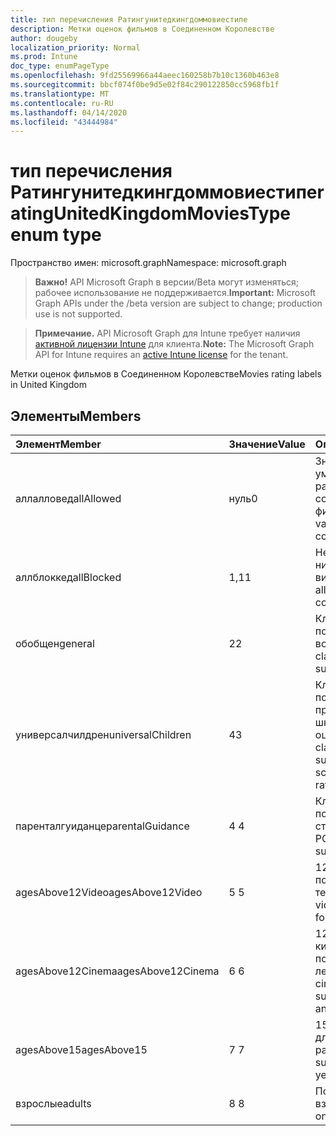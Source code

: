 ```yaml
---
title: тип перечисления Ратингунитедкингдоммовиестипе
description: Метки оценок фильмов в Соединенном Королевстве
author: dougeby
localization_priority: Normal
ms.prod: Intune
doc_type: enumPageType
ms.openlocfilehash: 9fd25569966a44aeec160258b7b10c1360b463e8
ms.sourcegitcommit: bbcf074f0be9d5e02f84c290122850cc5968fb1f
ms.translationtype: MT
ms.contentlocale: ru-RU
ms.lasthandoff: 04/14/2020
ms.locfileid: "43444984"
---
```

# <a name="ratingunitedkingdommoviestype-enum-type"></a><span data-ttu-id="6c8ab-103">тип перечисления Ратингунитедкингдоммовиестипе</span><span class="sxs-lookup"><span data-stu-id="6c8ab-103">ratingUnitedKingdomMoviesType enum type</span></span>

<span data-ttu-id="6c8ab-104">Пространство имен: microsoft.graph</span><span class="sxs-lookup"><span data-stu-id="6c8ab-104">Namespace: microsoft.graph</span></span>

> <span data-ttu-id="6c8ab-105">**Важно!** API Microsoft Graph в версии/Beta могут изменяться; рабочее использование не поддерживается.</span><span class="sxs-lookup"><span data-stu-id="6c8ab-105">**Important:** Microsoft Graph APIs under the /beta version are subject to change; production use is not supported.</span></span>

> <span data-ttu-id="6c8ab-106">**Примечание.** API Microsoft Graph для Intune требует наличия [активной лицензии Intune](https://go.microsoft.com/fwlink/?linkid=839381) для клиента.</span><span class="sxs-lookup"><span data-stu-id="6c8ab-106">**Note:** The Microsoft Graph API for Intune requires an [active Intune license](https://go.microsoft.com/fwlink/?linkid=839381) for the tenant.</span></span>

<span data-ttu-id="6c8ab-107">Метки оценок фильмов в Соединенном Королевстве</span><span class="sxs-lookup"><span data-stu-id="6c8ab-107">Movies rating labels in United Kingdom</span></span>

## <a name="members"></a><span data-ttu-id="6c8ab-108">Элементы</span><span class="sxs-lookup"><span data-stu-id="6c8ab-108">Members</span></span>
|<span data-ttu-id="6c8ab-109">Элемент</span><span class="sxs-lookup"><span data-stu-id="6c8ab-109">Member</span></span>|<span data-ttu-id="6c8ab-110">Значение</span><span class="sxs-lookup"><span data-stu-id="6c8ab-110">Value</span></span>|<span data-ttu-id="6c8ab-111">Описание</span><span class="sxs-lookup"><span data-stu-id="6c8ab-111">Description</span></span>|
|:---|:---|:---|
|<span data-ttu-id="6c8ab-112">аллалловед</span><span class="sxs-lookup"><span data-stu-id="6c8ab-112">allAllowed</span></span>|<span data-ttu-id="6c8ab-113">нуль</span><span class="sxs-lookup"><span data-stu-id="6c8ab-113">0</span></span>|<span data-ttu-id="6c8ab-114">Значение по умолчанию, разрешить все содержимое фильмов</span><span class="sxs-lookup"><span data-stu-id="6c8ab-114">Default value, allow all movies content</span></span>|
|<span data-ttu-id="6c8ab-115">аллблоккед</span><span class="sxs-lookup"><span data-stu-id="6c8ab-115">allBlocked</span></span>|<span data-ttu-id="6c8ab-116">1,1</span><span class="sxs-lookup"><span data-stu-id="6c8ab-116">1</span></span>|<span data-ttu-id="6c8ab-117">Не разрешать никакие видеоролики</span><span class="sxs-lookup"><span data-stu-id="6c8ab-117">Do not allow any movies content</span></span>|
|<span data-ttu-id="6c8ab-118">обобщен</span><span class="sxs-lookup"><span data-stu-id="6c8ab-118">general</span></span>|<span data-ttu-id="6c8ab-119">2</span><span class="sxs-lookup"><span data-stu-id="6c8ab-119">2</span></span>|<span data-ttu-id="6c8ab-120">Классификация U подходит для всех возраста</span><span class="sxs-lookup"><span data-stu-id="6c8ab-120">The U classification is suitable for all ages</span></span>|
|<span data-ttu-id="6c8ab-121">универсалчилдрен</span><span class="sxs-lookup"><span data-stu-id="6c8ab-121">universalChildren</span></span>|<span data-ttu-id="6c8ab-122">4</span><span class="sxs-lookup"><span data-stu-id="6c8ab-122">3</span></span>|<span data-ttu-id="6c8ab-123">Классификация UC подходит для детей, предшествующих школе, старой метки оценки</span><span class="sxs-lookup"><span data-stu-id="6c8ab-123">The UC classification is suitable for pre-school children, an old rating label</span></span>|
|<span data-ttu-id="6c8ab-124">паренталгуиданце</span><span class="sxs-lookup"><span data-stu-id="6c8ab-124">parentalGuidance</span></span>|<span data-ttu-id="6c8ab-125">4 </span><span class="sxs-lookup"><span data-stu-id="6c8ab-125">4</span></span>|<span data-ttu-id="6c8ab-126">Классификация PG подходит для старшего уровня</span><span class="sxs-lookup"><span data-stu-id="6c8ab-126">The PG classification is suitable for mature</span></span>|
|<span data-ttu-id="6c8ab-127">agesAbove12Video</span><span class="sxs-lookup"><span data-stu-id="6c8ab-127">agesAbove12Video</span></span>|<span data-ttu-id="6c8ab-128">5 </span><span class="sxs-lookup"><span data-stu-id="6c8ab-128">5</span></span>|<span data-ttu-id="6c8ab-129">12, выпуск видео, подходящий в течение 12 лет</span><span class="sxs-lookup"><span data-stu-id="6c8ab-129">12, video release suitable for 12 years and over</span></span>|
|<span data-ttu-id="6c8ab-130">agesAbove12Cinema</span><span class="sxs-lookup"><span data-stu-id="6c8ab-130">agesAbove12Cinema</span></span>|<span data-ttu-id="6c8ab-131">6 </span><span class="sxs-lookup"><span data-stu-id="6c8ab-131">6</span></span>|<span data-ttu-id="6c8ab-132">12A, выпуск в кинотеатрах, подходящий для 12 лет и более</span><span class="sxs-lookup"><span data-stu-id="6c8ab-132">12A, cinema release suitable for 12 years and over</span></span>|
|<span data-ttu-id="6c8ab-133">agesAbove15</span><span class="sxs-lookup"><span data-stu-id="6c8ab-133">agesAbove15</span></span>|<span data-ttu-id="6c8ab-134">7 </span><span class="sxs-lookup"><span data-stu-id="6c8ab-134">7</span></span>|<span data-ttu-id="6c8ab-135">15, подходит только для 15 лет и более ранних версий.</span><span class="sxs-lookup"><span data-stu-id="6c8ab-135">15, suitable only for 15 years and older</span></span>|
|<span data-ttu-id="6c8ab-136">взрослые</span><span class="sxs-lookup"><span data-stu-id="6c8ab-136">adults</span></span>|<span data-ttu-id="6c8ab-137">8 </span><span class="sxs-lookup"><span data-stu-id="6c8ab-137">8</span></span>|<span data-ttu-id="6c8ab-138">Подходит только для взрослых</span><span class="sxs-lookup"><span data-stu-id="6c8ab-138">Suitable only for adults</span></span>|



